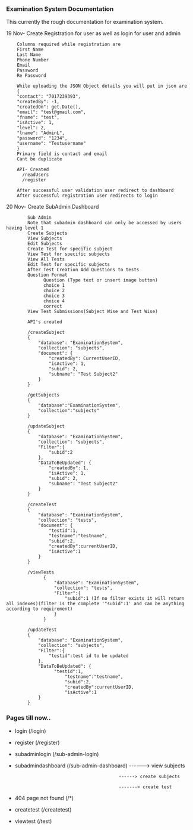 ### Examination System Documentation

This currently the rough documentation for examination system.

19 Nov- Create Registration for user as well as login for user and admin
      
        Columns required while registration are
        First Name
        Last Name
        Phone Number
        Email
        Password
        Re Password
        
        While uploading the JSON Object details you will put in json are
        {
        "contact": "7017239393",
        "createdBy": -1,
        "createdOn": get.Date(),
        "email": "test@gmail.com",
        "fname": "test",
        "isActive": 1,
        "level": 2,
        "lname": "AdminL",
        "password": "1234",
        "username": "Testusername"
        }
        Primary field is contact and email
        Cant be duplicate
        
        API- Created
          /readUsers
          /register
          
        After successful user validation user redirect to dashboard
        After successful registration user redirects to login

20 Nov- Create SubAdmin Dashboard

            Sub Admin
            Note that subadmin dashboard can only be accessed by users having level 1
            Create Subjects
            View Subjects
            Edit Subjects
            Create Test for specific subject
            View Test for specific subjects
            View All Tests
            Edit Test for specific subjects
            After Test Creation Add Questions to tests
            Question Format
                  Question (Type text or insert image button)
                  choice 1
                  choice 2
                  choice 3
                  choice 4
                  correct
            View Test Submissions(Subject Wise and Test Wise)
            
            API's created
            
            /createSubject
            {
                "database": "ExaminationSystem",
                "collection": "subjects",
                "document": {
                    "createdBy": CurrentUserID,
                    "isActive": 1,
                    "subid": 2,
                    "subname": "Test Subject2"
                }
            }
            
            /getSubjects
            {
                "database":"ExaminationSystem",
                "collection":"subjects"
            }
            
            /updateSubject
            {
                "database": "ExaminationSystem",
                "collection": "subjects",
                "Filter":{
                    "subid":2
                },
                "DataToBeUpdated": {
                    "createdBy": 1,
                    "isActive": 1,
                    "subid": 2,
                    "subname": "Test Subject2"
                }
            }
            
            /createTest
            {
                "database": "ExaminationSystem",
                "collection": "tests",
                "document": {
                    "testid":1,
                    "testname":"testname",
                    "subid":2,
                    "createdBy":currentUserID,
                    "isActive":1
                }
            }
            
            /viewTests
                  {
                      "database": "ExaminationSystem",
                      "collection": "tests",
                      "Filter":{
                          "subid":1 (If no filter exists it will return all indexes)(filter is the complete '"subid":1' and can be anything according to requirement)
                      }
                  }
                  
            /updateTest
            {
                "database": "ExaminationSystem",
                "collection": "subjects",
                "Filter":{
                    "testid":test id to be updated
                },
                "DataToBeUpdated": {
                      "testid":1,
                          "testname":"testname",
                          "subid":2,
                          "createdBy":currentUserID,
                          "isActive":1
                }
            }

### Pages till now..
 - login (/login)
 - register (/register)
 - subadminlogin (/sub-admin-login)
 - subadmindashboard (/sub-admin-dashboard)  ------> view subjects

                                              ------> create subjects

                                              -------> create test
 - 404 page not found (/*) 
 - createtest (/createtest)  
 - viewtest (/test)           
